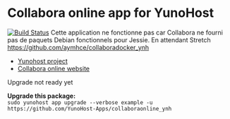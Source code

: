 # Collabora online app for YunoHost
[![Build Status](https://ci-apps-dev.yunohost.org/jenkins/view/Rafi59/job/collaboraonline_ynh%20(Rafi59)/badge/icon)](https://ci-apps-dev.yunohost.org/jenkins/view/Rafi59/job/collaboraonline_ynh%20(Rafi59)/)
 Cette application ne fonctionne pas car Collabora ne fourni pas de paquets Debian fonctionnels pour Jessie. En attendant Stretch https://github.com/aymhce/collaboradocker_ynh

- [Yunohost project](https://yunohost.org)
- [Collabora online website](https://www.collaboraoffice.com)

Upgrade not ready yet


**Upgrade this package:**  
`sudo yunohost app upgrade --verbose example -u https://github.com/YunoHost-Apps/collaboraonline_ynh`


